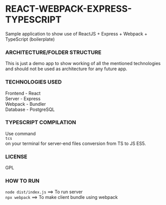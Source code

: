 # REACT-WEBPACK-EXPRESS-TYPESCRIPT
Sample application to show use of ReactJS + Express + Webpack + TypeScript (boilerplate)
  
### ARCHITECTURE/FOLDER STRUCTURE  
This is just a demo app to show working of all the mentioned technologies and should not be used as architecture for any future app.   
  
### TECHNOLOGIES USED   
Frontend - React  
Server - Express  
Webpack - Bundler   
Database - PostgreSQL  
 
### TYPESCRIPT COMPILATION  
Use command   
```tcs```   
on your terminal for server-end files conversion from TS to JS ES5.  
  
### LICENSE
GPL
 
### HOW TO RUN
```node dist/index.js``` ==> To run server   
```npx webpack``` ==> To make client bundle using webpack

